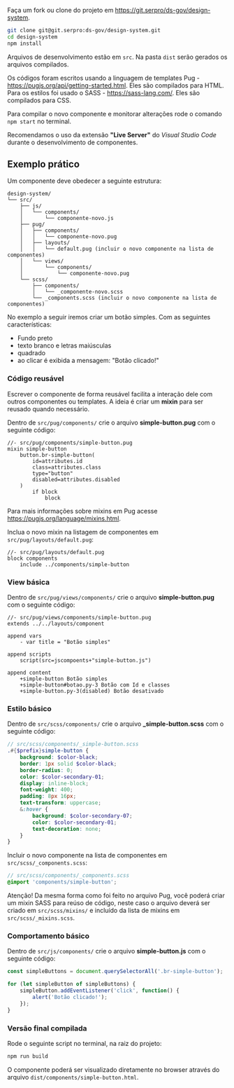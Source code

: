 Faça um fork ou clone do projeto em <https://git.serpro/ds-gov/design-system>.

```bash
git clone git@git.serpro:ds-gov/design-system.git
cd design-system
npm install
```

Arquivos de desenvolvimento estão em `src`. Na pasta `dist` serão gerados os arquivos compilados.

Os códigos foram escritos usando a linguagem de templates Pug - <https://pugjs.org/api/getting-started.html>. Eles são compilados para HTML. Para os estilos foi usado o SASS - <https://sass-lang.com/>. Eles são compilados para CSS.

Para compilar o novo componente e monitorar alterações rode o comando `npm start` no terminal.

Recomendamos o uso da extensão **"Live Server"** do _Visual Studio Code_ durante o desenvolvimento de componentes.

## Exemplo prático

Um componente deve obedecer a seguinte estrutura:

```text
design-system/
└── src/
    ├── js/
    │   └── components/
    │       └── componente-novo.js
    ├── pug/
    │   ├── components/
    │   │   └── componente-novo.pug
    │   ├── layouts/
    │   │   └── default.pug (incluir o novo componente na lista de componentes)
    │   └── views/
    │       └── components/
    │           └── componente-novo.pug
    └── scss/
        ├── components/
        │   └── _componente-novo.scss
        └── _components.scss (incluir o novo componente na lista de componentes)
```

No exemplo a seguir iremos criar um botão simples. Com as seguintes características:

-   Fundo preto
-   texto branco e letras maiúsculas
-   quadrado
-   ao clicar é exibida a mensagem: "Botão clicado!"

### Código reusável

Escrever o componente de forma reusável facilita a interação dele com outros componentes ou templates. A ideia é criar um **mixin** para ser reusado quando necessário.

Dentro de `src/pug/components/` crie o arquivo **simple-button.pug** com o seguinte código:

```pug
//- src/pug/components/simple-button.pug
mixin simple-button
    button.br-simple-button(
        id=attributes.id
        class=attributes.class
        type="button"
        disabled=attributes.disabled
    )
        if block
            block
```

Para mais informações sobre mixins em Pug acesse <https://pugjs.org/language/mixins.html>.

Inclua o novo mixin na listagem de componentes em `src/pug/layouts/default.pug`:

```pug
//- src/pug/layouts/default.pug
block components
    include ../components/simple-button
```

### View básica

Dentro de `src/pug/views/components/` crie o arquivo **simple-button.pug** com o seguinte código:

```pug
//- src/pug/views/components/simple-button.pug
extends ../../layouts/component

append vars
    - var title = "Botão simples"

append scripts
    script(src=jscompoents+"simple-button.js")

append content
    +simple-button Botão simples
    +simple-button#botao.py-3 Botão com Id e classes
    +simple-button.py-3(disabled) Botão desativado
```

### Estilo básico

Dentro de `src/scss/components/` crie o arquivo **\_simple-button.scss** com o seguinte código:

```scss
// src/scss/components/_simple-button.scss
.#{$prefix}simple-button {
    background: $color-black;
    border: 1px solid $color-black;
    border-radius: 0;
    color: $color-secondary-01;
    display: inline-block;
    font-weight: 400;
    padding: 8px 16px;
    text-transform: uppercase;
    &:hover {
        background: $color-secondary-07;
        color: $color-secondary-01;
        text-decoration: none;
    }
}
```

Incluir o novo componente na lista de componentes em `src/scss/_components.scss`:

```scss
// src/scss/components/_components.scss
@import 'components/simple-button';
```

Atenção! Da mesma forma como foi feito no arquivo Pug, você poderá criar um mixin SASS para reúso de código, neste caso o arquivo deverá ser criado em `src/scss/mixins/` e incluído da lista de mixins em `src/scss/_mixins.scss`.

### Comportamento básico

Dentro de `src/js/components/` crie o arquivo **simple-button.js** com o seguinte código:

```js
const simpleButtons = document.querySelectorAll('.br-simple-button');

for (let simpleButton of simpleButtons) {
    simpleButton.addEventListener('click', function() {
        alert('Botão clicado!');
    });
}
```

### Versão final compilada

Rode o seguinte script no terminal, na raiz do projeto:

```bash
npm run build
```

O componente poderá ser visualizado diretamente no browser através do arquivo `dist/components/simple-button.html`.
